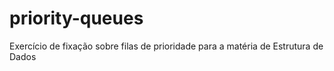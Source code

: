 # priority-queues
Exercício de fixação sobre filas de prioridade para a matéria de Estrutura de Dados
